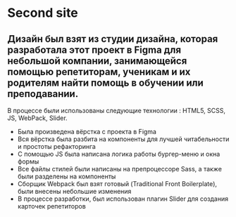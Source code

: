 # Second site

## Дизайн был взят из студии дизайна, которая разработала этот проект в Figma для небольшой компании, занимающейся помощью репетиторам, ученикам и их родителям найти помощь в обучении или преподавании.

В процессе были использованы следующие технологии : HTML5, SCSS, JS, WebPack, Slider.

- Была произведена вёрстка с проекта в Figma
- Вся вёрстка была разбита на компоненты для лучшей читабельности и простоты рефакторинга
- С помощью JS была написана логика работы бургер-меню и окна формы
- Все файлы стилей были написаны на препроцессоре Sass, а также были разделены на компоненты
- Сборщик Webpack был взят готовый (Traditional Front Boilerplate), были внесены небольшие изменения
- В процессе разработки, был использован плагин Slider для создания карточек репетиторов
